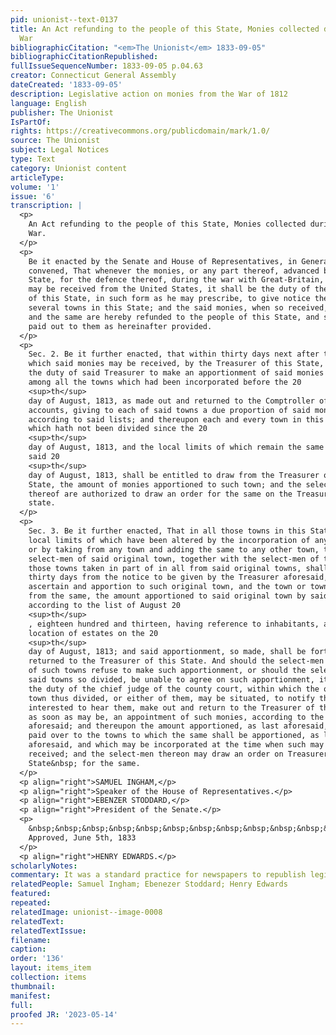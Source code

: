```yaml
---
pid: unionist--text-0137
title: An Act refunding to the people of this State, Monies collected during the late
  War
bibliographicCitation: "<em>The Unionist</em> 1833-09-05"
bibliographicCitationRepublished: 
fullIssueSequenceNumber: 1833-09-05 p.04.63
creator: Connecticut General Assembly
dateCreated: '1833-09-05'
description: Legislative action on monies from the War of 1812
language: English
publisher: The Unionist
IsPartOf: 
rights: https://creativecommons.org/publicdomain/mark/1.0/
source: The Unionist
subject: Legal Notices
type: Text
category: Unionist content
articleType: 
volume: '1'
issue: '6'
transcription: |
  <p>
    An Act refunding to the people of this State, Monies collected during the late
    War.
  </p>
  <p>
    Be it enacted by the Senate and House of Representatives, in General Assembly
    convened, That whenever the monies, or any part thereof, advanced by this
    State, for the defence thereof, during the war with Great-Britain, shall or
    may be received from the United States, it shall be the duty of the Treasurer
    of this State, in such form as he may prescribe, to give notice thereof to the
    several towns in this State; and the said monies, when so received, shall be
    and the same are hereby refunded to the people of this State, and shall be
    paid out to them as hereinafter provided.
  </p>
  <p>
    Sec. 2. Be it further enacted, that within thirty days next after the day on
    which said monies may be received, by the Treasurer of this State, it shall be
    the duty of said Treasurer to make an apportionment of said monies to and
    among all the towns which had been incorporated before the 20
    <sup>th</sup>
    day of August, 1813, as made out and returned to the Comptroller of public
    accounts, giving to each of said towns a due proportion of said monies,
    according to said lists; and thereupon each and every town in this State,
    which hath not been divided since the 20
    <sup>th</sup>
    day of August, 1813, and the local limits of which remain the same as on the
    said 20
    <sup>th</sup>
    day of August, 1813, shall be entitled to draw from the Treasurer of this
    State, the amount of monies apportioned to such town; and the select-men
    thereof are authorized to draw an order for the same on the Treasurer of this
    state.
  </p>
  <p>
    Sec. 3. Be it further enacted, That in all those towns in this State, the
    local limits of which have been altered by the incorporation of any new town,
    or by taking from any town and adding the same to any other town, the
    select-men of said original town, together with the select-men of that town or
    those towns taken in part of in all from said original towns, shall within
    thirty days from the notice to be given by the Treasurer aforesaid, proceed to
    ascertain and apportion to such original town, and the town or towns taken
    from the same, the amount apportioned to said original town by said Treasurer,
    according to the list of August 20
    <sup>th</sup>
    , eighteen hundred and thirteen, having reference to inhabitants, and the
    location of estates on the 20
    <sup>th</sup>
    day of August, 1813; and said apportionment, so made, shall be forthwith
    returned to the Treasurer of this State. And should the select-men of either
    of such towns refuse to make such apportionment, or should the select-men of
    said towns so divided, be unable to agree on such apportionment, it shall be
    the duty of the chief judge of the county court, within which the original
    town thus divided, or either of them, may be situated, to notify the towns
    interested to hear them, make out and return to the Treasurer of this State,
    as soon as may be, an appointment of such monies, according to the rule
    aforesaid; and thereupon the amount apportioned, as last aforesaid, shall be
    paid over to the towns to which the same shall be apportioned, as last
    aforesaid, and which may be incorporated at the time when such may be
    received; and the select-men thereon may draw an order on Treasurer of this
    State&nbsp; for the same.
  </p>
  <p align="right">SAMUEL INGHAM,</p>
  <p align="right">Speaker of the House of Representatives.</p>
  <p align="right">EBENZER STODDARD,</p>
  <p align="right">President of the Senate.</p>
  <p>
    &nbsp;&nbsp;&nbsp;&nbsp;&nbsp;&nbsp;&nbsp;&nbsp;&nbsp;&nbsp;&nbsp;&nbsp;&nbsp;&nbsp;&nbsp;&nbsp;&nbsp;&nbsp;&nbsp;&nbsp;&nbsp;&nbsp;&nbsp;&nbsp;&nbsp;&nbsp;&nbsp;&nbsp;&nbsp;&nbsp;&nbsp;&nbsp;&nbsp;&nbsp;&nbsp;&nbsp;&nbsp;&nbsp;&nbsp;&nbsp;&nbsp;&nbsp;&nbsp;&nbsp;&nbsp;&nbsp;&nbsp;&nbsp;&nbsp;&nbsp;&nbsp;&nbsp;&nbsp;&nbsp;&nbsp;&nbsp;&nbsp;&nbsp;&nbsp;&nbsp;&nbsp;&nbsp;&nbsp;&nbsp;&nbsp;&nbsp;&nbsp;&nbsp;&nbsp;&nbsp;&nbsp;&nbsp;&nbsp;&nbsp;&nbsp;&nbsp;&nbsp;&nbsp;&nbsp;&nbsp;&nbsp;&nbsp;&nbsp;
    Approved, June 5th, 1833
  </p>
  <p align="right">HENRY EDWARDS.</p>
scholarlyNotes: 
commentary: It was a standard practice for newspapers to republish legislative acts
relatedPeople: Samuel Ingham; Ebenezer Stoddard; Henry Edwards
featured: 
repeated: 
relatedImage: unionist--image-0008
relatedText: 
relatedTextIssue: 
filename: 
caption: 
order: '136'
layout: items_item
collection: items
thumbnail: 
manifest: 
full: 
proofed JR: '2023-05-14'
---
```

